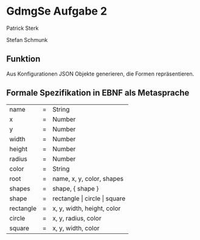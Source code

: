 # GdmgSe Aufgabe 2

Patrick Sterk

Stefan Schmunk

## Funktion

Aus Konfigurationen JSON Objekte generieren, die Formen repräsentieren.

## Formale Spezifikation in EBNF als Metasprache

|      |      ||
| ---- | :----: |---|
|name      |=| String|
|x              | =| Number|
|y               |=| Number|
|width       |=| Number|
|height      |=| Number|
|radius      |=| Number |
|color         |=| String|
|root          |=| name, x, y, color, shapes |
|shapes        |=| shape, { shape }|
|shape       |=| rectangle \| circle \| square |
|rectangle  |   =| x, y, width, height, color |
|circle       | =| x, y, radius, color |
|square |       =| x, y, width, color |